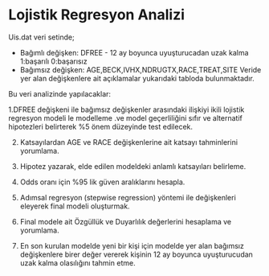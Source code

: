 # Lojistik Regresyon Analizi



Uis.dat veri setinde;

* Bağımlı değişken: DFREE - 12 ay boyunca uyuşturucadan uzak kalma 1:başarılı 0:başarısız
* Bağımsız değişken: AGE,BECK,IVHX,NDRUGTX,RACE,TREAT,SITE
Veride yer alan değişkenlere ait açıklamalar yukarıdaki tabloda bulunmaktadır.

Bu veri analizinde yapılacaklar:

1.DFREE değişkeni ile bağımsız değişkenler arasındaki ilişkiyi ikili lojistik regresyon modeli le
modelleme .ve model geçerliliğini sıfır ve alternatif hipotezleri belirterek %5
önem düzeyinde test edilecek.

2. Katsayılardan AGE ve RACE değişkenlerine ait katsayı tahminlerini yorumlama.

3. Hipotez yazarak, elde edilen modeldeki anlamlı katsayıları belirleme.

4. Odds oranı için %95 lik güven aralıklarını hesapla.

5. Adımsal regresyon (stepwise regression) yöntemi ile değişkenleri eleyerek final modeli
oluşturmak.

6. Final modele ait Özgüllük ve Duyarlılık değerlerini hesaplama ve yorumlama.

7. En son kurulan modelde yeni bir kişi için modelde yer alan bağımsız değişkenlere birer
değer vererek kişinin 12 ay boyunca uyuşturucudan uzak kalma olasılığını tahmin etme.
